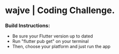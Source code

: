 # wajve | Coding Challenge.

### Build Instructions:

- Be sure your Flutter version up to dated
- Run "flutter pub get" on your terminal
- Then, choose your platform and just run the app
